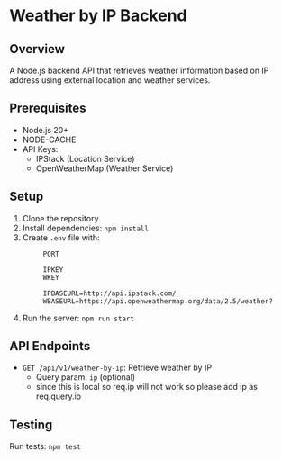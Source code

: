 # Weather by IP Backend

## Overview
A Node.js backend API that retrieves weather information based on IP address using external location and weather services.

## Prerequisites
- Node.js 20+
- NODE-CACHE
- API Keys:
  - IPStack (Location Service)
  - OpenWeatherMap (Weather Service)

## Setup
1. Clone the repository
2. Install dependencies: `npm install`
3. Create `.env` file with:
   ```
        PORT

        IPKEY
        WKEY

        IPBASEURL=http://api.ipstack.com/
        WBASEURL=https://api.openweathermap.org/data/2.5/weather?
   ```
4. Run the server: `npm run start`

## API Endpoints
- `GET /api/v1/weather-by-ip`: Retrieve weather by IP
  - Query param: `ip` (optional)
  - since this is local so req.ip will not work so please add ip as req.query.ip

## Testing
Run tests: `npm test`